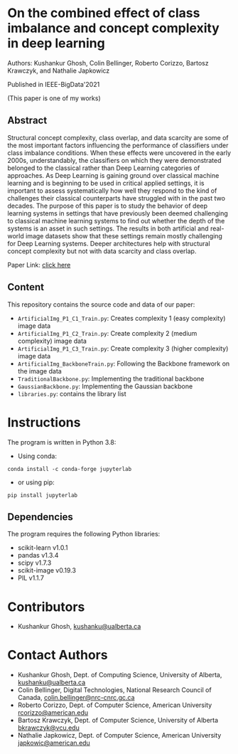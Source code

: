 # On the combined effect of class imbalance and concept complexity in deep learning
Authors: Kushankur Ghosh, Colin Bellinger, Roberto Corizzo, Bartosz Krawczyk, and Nathalie Japkowicz

Published in IEEE-BigData'2021

(This paper is one of my works)

## Abstract
Structural concept complexity, class overlap, and data scarcity are some of the most important factors influencing the performance of classifiers under class imbalance conditions. When these effects were uncovered in the early 2000s, understandably, the classifiers on which they were demonstrated belonged to the classical rather than Deep Learning categories of approaches. As Deep Learning is gaining ground over classical machine learning and is beginning to be used in critical applied settings, it is important to assess systematically how well they respond to the kind of challenges their classical counterparts have struggled with in the past two decades. The purpose of this paper is to study the behavior of deep learning systems in settings that have previously been deemed challenging to classical machine learning systems to find out whether the depth of the systems is an asset in such settings. The results in both artificial and real-world image datasets show that these settings remain mostly challenging for Deep Learning systems. Deeper architectures help with structural concept complexity but not with data scarcity and class overlap.

Paper Link: [click here](https://ieeexplore.ieee.org/abstract/document/9672056) 

## Content

This repository contains the source code and data of our paper:

  * `ArtificialImg_P1_C1_Train.py`: Creates complexity 1 (easy complexity) image data
  * `ArtificialImg_P1_C2_Train.py`: Create complexity 2 (medium complexity) image data
  * `ArtificialImg_P1_C3_Train.py`: Create complexity 3 (higher complexity) image data
  * `ArtificialImg_BackboneTrain.py`: Following the Backbone framework on the image data
  * `TraditionalBackbone.py`: Implementing the traditional backbone
  * `GaussianBackbone.py`: Implementing the Gaussian backbone 
  * `libraries.py`: contains the library list

# Instructions

The program is written in Python 3.8:
* Using conda:
```
conda install -c conda-forge jupyterlab
```
* or using pip:
```
pip install jupyterlab
```
## Dependencies

The program requires the following Python libraries:

* scikit-learn v1.0.1
* pandas v1.3.4
* scipy v1.7.3
* scikit-image v0.19.3
* PIL v1.1.7

# Contributors

* Kushankur Ghosh, [kushanku@ualberta.ca](mailto:kushanku@ualberta.ca)

# Contact Authors

* Kushankur Ghosh, Dept. of Computing Science, University of Alberta, [kushanku@ualberta.ca](mailto:kushanku@ualberta.ca)
* Colin Bellinger, Digital Technologies, National Research Council of Canada, [colin.bellinger@nrc-cnrc.gc.ca](mailto:colin.bellinger@nrc-cnrc.gc.ca)
* Roberto Corizzo, Dept. of Computer Science, American University [rcorizzo@american.edu](mailto:rcorizzo@american.edu)
* Bartosz Krawczyk, Dept. of Computer Science, University of Alberta [bkrawczyk@vcu.edu](mailto:bkrawczyk@vcu.edu)
* Nathalie Japkowicz, Dept. of Computer Science, American University [japkowic@american.edu](mailto:japkowic@american.edu)
